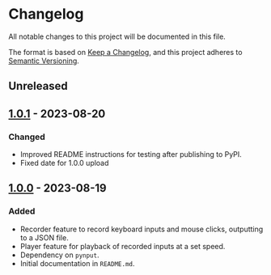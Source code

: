 # Changelog

All notable changes to this project will be documented in this file.

The format is based on [Keep a Changelog](https://keepachangelog.com/en/1.0.0/), and this project adheres to [Semantic Versioning](https://semver.org/spec/v2.0.0.html).

## Unreleased

## [1.0.1] - 2023-08-20
### Changed
- Improved README instructions for testing after publishing to PyPI.
- Fixed date for 1.0.0 upload

## [1.0.0] - 2023-08-19
### Added
- Recorder feature to record keyboard inputs and mouse clicks, outputting to a JSON file.
- Player feature for playback of recorded inputs at a set speed.
- Dependency on `pynput`.
- Initial documentation in `README.md`.

[Unreleased]: https://github.com/sabifiedsab/tas-recorder/compare/v1.0.1...HEAD
[1.0.0]: https://github.com/sabifiedsab/tas-recorder/releases/tag/v1.0.0
[1.0.1]: https://github.com/sabifiedsab/tas-recorder/releases/tag/v1.0.1
